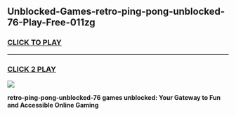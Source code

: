 
## Unblocked-Games-retro-ping-pong-unblocked-76-Play-Free-011zg
<h3>
<a href="https://premium76.site?title=retro-ping-pong-unblocked-76&ref=19M">CLICK TO PLAY</a></h3>
<hr>

<h3>
<a href="https://premium76.site?title=retro-ping-pong-unblocked-76&ref=19M">CLICK 2 PLAY</a>
  
</h3>

<a href="https://premium76.site?title=retro-ping-pong-unblocked-76&ref=19M"><img src="https://clearcache.store/games.png"></a>


**retro-ping-pong-unblocked-76 games unblocked: Your Gateway to Fun and Accessible Online Gaming**

